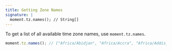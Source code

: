 ```yaml
---
title: Getting Zone Names
signature: |
  moment.tz.names(); // String[]
---
```


To get a list of all available time zone names, use `moment.tz.names`.

```js
moment.tz.names(); // ["Africa/Abidjan", "Africa/Accra", "Africa/Addis_Ababa", ...]
```

